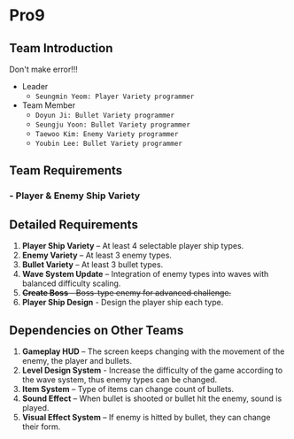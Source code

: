 # Pro9
## Team Introduction
Don't make error!!!
- Leader
    - `Seungmin Yeom: Player Variety programmer`
- Team Member
    - `Doyun Ji: Bullet Variety programmer`
    - `Seungju Yoon: Bullet Variety programmer`
    - `Taewoo Kim: Enemy Variety programmer`
    - `Youbin Lee: Bullet Variety programmer`
## Team Requirements
### - Player & Enemy Ship Variety
## Detailed Requirements
1. **Player Ship Variety** – At least 4 selectable player ship types.
2. **Enemy Variety** – At least 3 enemy types.
3. **Bullet Variety** – At least 3 bullet types.
4. **Wave System Update** – Integration of enemy types into waves with balanced difficulty scaling.
5. ~~**Create Boss** - Boss-type enemy for advanced challenge.~~
6. **Player Ship Design** - Design the player ship each type.
## Dependencies on Other Teams
1. **Gameplay HUD** – The screen keeps changing with the movement of the enemy, the player and bullets.
2. **Level Design System** - Increase the difficulty of the game according to the wave system, thus enemy types can be changed.
3. **Item System** – Type of items can change count of bullets.
4. **Sound Effect** – When bullet is shooted or bullet hit the enemy, sound is played.
5. **Visual Effect System** – If enemy is hitted by bullet, they can change their form.

